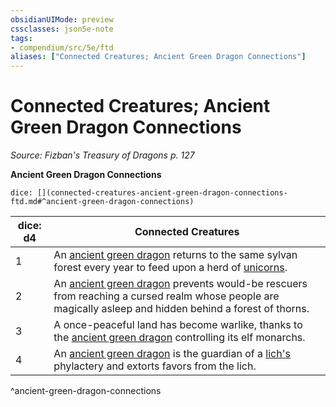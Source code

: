 ```yaml
---
obsidianUIMode: preview
cssclasses: json5e-note
tags:
- compendium/src/5e/ftd
aliases: ["Connected Creatures; Ancient Green Dragon Connections"]
---
```

# Connected Creatures; Ancient Green Dragon Connections
*Source: Fizban's Treasury of Dragons p. 127* 

**Ancient Green Dragon Connections**

`dice: [](connected-creatures-ancient-green-dragon-connections-ftd.md#^ancient-green-dragon-connections)`

| dice: d4 | Connected Creatures |
|----------|---------------------|
| 1 | An [ancient green dragon](/3-Mechanics/CLI/bestiary/dragon/ancient-green-dragon.md) returns to the same sylvan forest every year to feed upon a herd of [unicorns](/3-Mechanics/CLI/bestiary/celestial/unicorn.md). |
| 2 | An [ancient green dragon](/3-Mechanics/CLI/bestiary/dragon/ancient-green-dragon.md) prevents would-be rescuers from reaching a cursed realm whose people are magically asleep and hidden behind a forest of thorns. |
| 3 | A once-peaceful land has become warlike, thanks to the [ancient green dragon](/3-Mechanics/CLI/bestiary/dragon/ancient-green-dragon.md) controlling its elf monarchs. |
| 4 | An [ancient green dragon](/3-Mechanics/CLI/bestiary/dragon/ancient-green-dragon.md) is the guardian of a [lich's](/3-Mechanics/CLI/bestiary/undead/lich.md) phylactery and extorts favors from the lich. |
^ancient-green-dragon-connections